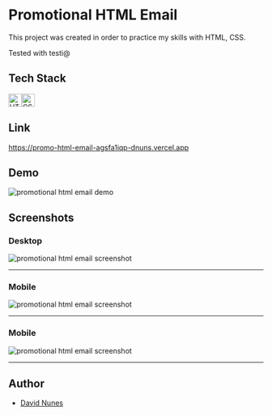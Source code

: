 # Promotional HTML Email

This project was created in order to practice my skills with HTML, CSS.

Tested with testi@


## Tech Stack

<img alt="HTML5" width="26px" src="https://raw.githubusercontent.com/github/explore/80688e429a7d4ef2fca1e82350fe8e3517d3494d/topics/html/html.png" /><img alt="CSS3" width="26px" src="https://raw.githubusercontent.com/github/explore/80688e429a7d4ef2fca1e82350fe8e3517d3494d/topics/css/css.png" />

## Link
https://promo-html-email-agsfa1iqp-dnuns.vercel.app
  
## Demo

![promotional html email demo](resources/project-git.gif)
  
## Screenshots

### Desktop

![promotional html email screenshot](resources/3-col.jpeg)

---

### Mobile

![promotional html email screenshot](resources/2-col.jpeg)

---

### Mobile

![promotional html email screenshot](resources/1-col.jpeg)

---  

## Author

- [David Nunes](https://www.github.com/Dnuns)
